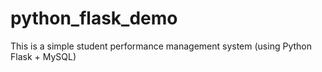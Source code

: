 # python_flask_demo
This is a simple student performance management system (using Python Flask + MySQL)
